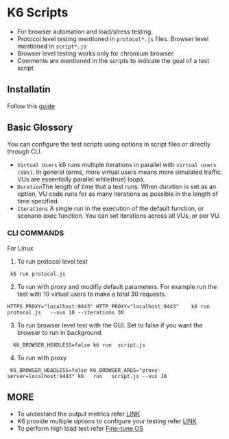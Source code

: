 # K6 Scripts
 - For browser automation and load/stress testing.
 - Protocol level testing mentioned in `protocol*.js` files. Browser level mentioned in `script*.js`
 - Browser level testing works only for chromium browser.
 - Comments are mentioned in the scripts to indicate the goal of a test script
## Installatin
Follow this [guide](https://grafana.com/docs/k6/latest/set-up/install-k6/) 
## Basic Glossory 
You can configure the test scripts using options in script files or directly through CLI.
- `Virtual Users` k6 runs multiple iterations in parallel with `virtual users (VUs)`. In general terms, more  virtual users means more simulated traffic.
VUs are essentially parallel while(true) loops.
- `Duration`The length of time that a test runs. When duration is set as an option, VU code runs for as many iterations as possible in the length of time specified.
- `Iterations` A single run in the execution of the default function, or scenario exec function. You can set iterations across all VUs, or per VU.

### CLI COMMANDS
For Linux 
1. To run protocol level test  

```shell
 k6 run protocol.js
```
2. To run with proxy and modifiy default parameters. For example run the test with 10 virtual users to make a total 30 requests.
```shell
HTTPS_PROXY="localhost:9443" HTTP_PROXY="localhost:9443"    k6 run protocol.js   --vus 10 --iterations 30
```
3. To run browser level test with the GUI. Set to false if you want the browser to run in background.
```shell
  K6_BROWSER_HEADLESS=false k6 run  script.js
```
4. To run with proxy 
```shell
 K6_BROWSER_HEADLESS=false K6_BROWSER_ARGS="proxy-server=localhost:9443" k6   run   script.js --vus 10 
```

## MORE
- To undestand the output metrics refer [LINK](https://k6.io/docs/using-k6/metrics/reference/)
- K6 provide multiple options to configure your testing refer [LINK](https://grafana.com/docs/k6/latest/using-k6/k6-options/reference/)
- To perform  high load test refer [Fine-tune OS](https://grafana.com/docs/k6/latest/set-up/fine-tune-os/)
 

